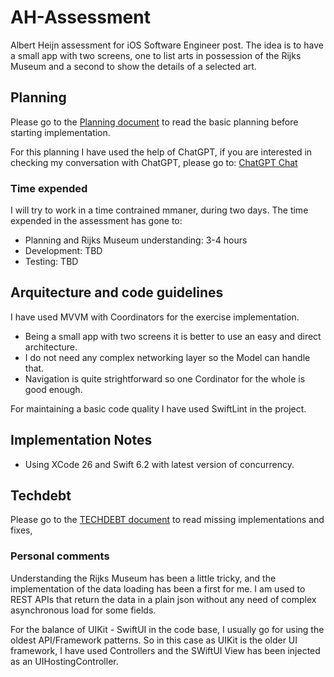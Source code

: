 # AH-Assessment
Albert Heijn assessment for iOS Software Engineer post. The idea is to have a small app with two screens, one to list arts in possession of the Rijks Museum and a second to show the details of a selected art.

## Planning
Please go to the [Planning document](Planning/Planning.md) to read the basic planning before starting implementation.

For this planning I have used the help of ChatGPT, if you are interested in checking my conversation with ChatGPT, please go to: [ChatGPT Chat](https://chatgpt.com/share/68e642a7-28f4-8011-b986-a5cf6f636cd5)

### Time expended
I will try to work in a time contrained mmaner, during two days. The time expended in the assessment has gone to:
* Planning and Rijks Museum understanding: 3-4 hours
* Development: TBD
* Testing: TBD

## Arquitecture and code guidelines
I have used MVVM with Coordinators for the exercise implementation.
* Being a small app with two screens it is better to use an easy and direct architecture.
* I do not need any complex networking layer so the Model can handle that.
* Navigation is quite strightforward so one Cordinator for the whole is good enough.

For maintaining a basic code quality I have used SwiftLint in the project.

## Implementation Notes
* Using XCode 26 and Swift 6.2 with latest version of concurrency.

## Techdebt
Please go to the [TECHDEBT document](TECHDEBT.md) to read missing implementations and fixes, 

### Personal comments
Understanding the Rijks Museum has been a little tricky, and the implementation of the data loading has been a first for me. I am used to REST APIs that return the data in a plain json without any need of complex asynchronous load for some fields.

For the balance of UIKit - SwiftUI in the code base, I usually go for using the oldest API/Framework patterns. So in this case as UIKit is the older UI framework, I have used Controllers and the SWiftUI View has been injected as an UIHostingController.

